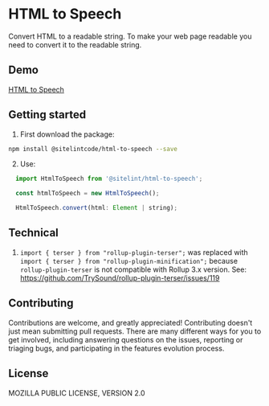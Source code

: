 # HTML to Speech

Convert HTML to a readable string. To make your web page readable you need to convert it to the readable string.

## Demo

[HTML to Speech](https://www.sitelint.com/lab/html-to-speech/)

## Getting started

1. First download the package:

```bash
npm install @sitelintcode/html-to-speech --save
```

2. Use:

```javascript
  import HtmlToSpeech from '@sitelint/html-to-speech';

  const htmlToSpeech = new HtmlToSpeech();

  HtmlToSpeech.convert(html: Element | string);
```

## Technical

1. `import { terser } from "rollup-plugin-terser";` was replaced with  `import { terser } from "rollup-plugin-minification";` because `rollup-plugin-terser` is not compatible with Rollup 3.x version. See: https://github.com/TrySound/rollup-plugin-terser/issues/119

## Contributing

Contributions are welcome, and greatly appreciated! Contributing doesn't just mean submitting pull requests. There are many different ways for you to get involved, including answering questions on the issues, reporting or triaging bugs, and participating in the features evolution process.

## License

MOZILLA PUBLIC LICENSE, VERSION 2.0
